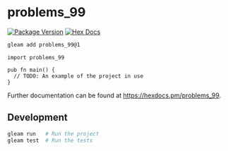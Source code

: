# problems_99

[![Package Version](https://img.shields.io/hexpm/v/problems_99)](https://hex.pm/packages/problems_99)
[![Hex Docs](https://img.shields.io/badge/hex-docs-ffaff3)](https://hexdocs.pm/problems_99/)

```sh
gleam add problems_99@1
```
```gleam
import problems_99

pub fn main() {
  // TODO: An example of the project in use
}
```

Further documentation can be found at <https://hexdocs.pm/problems_99>.

## Development

```sh
gleam run   # Run the project
gleam test  # Run the tests
```
